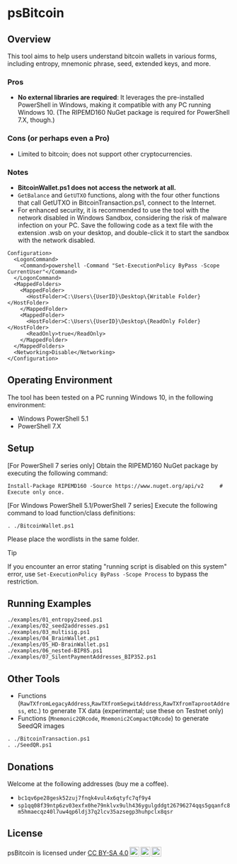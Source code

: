 # psBitcoin

## Overview
This tool aims to help users understand bitcoin wallets in various forms, including entropy, mnemonic phrase, seed, extended keys, and more.

### Pros
- **No external libraries are required**: It leverages the pre-installed PowerShell in Windows, making it compatible with any PC running Windows 10. (The RIPEMD160 NuGet package is required for PowerShell 7.X, though.)

### Cons  (or perhaps even a Pro)
- Limited to bitcoin; does not support other cryptocurrencies.

### Notes
- **BitcoinWallet.ps1 does not access the network at all.**
- `GetBalance` and `GetUTXO` functions, along with the four other functions that call GetUTXO in BitcoinTransaction.ps1, connect to the Internet.
- For enhanced security, it is recommended to use the tool with the network disabled in Windows Sandbox, considering the risk of malware infection on your PC. Save the following code as a text file with the extension .wsb on your desktop, and double-click it to start the sandbox with the network disabled.


```NoNetwork.wsb
Configuration>
  <LogonCommand>
    <Command>powershell -Command "Set-ExecutionPolicy ByPass -Scope CurrentUser"</Command>
  </LogonCommand>
  <MappedFolders>
    <MappedFolder>
      <HostFolder>C:\Users\{UserID}\Desktop\{Writable Folder}</HostFolder>
    </MappedFolder>
    <MappedFolder>
      <HostFolder>C:\Users\{UserID}\Desktop\{ReadOnly Folder}</HostFolder>
      <ReadOnly>true</ReadOnly>
    </MappedFolder>
  </MappedFolders>
  <Networking>Disable</Networking>
</Configuration>
```

## Operating Environment

The tool has been tested on a PC running Windows 10, in the following environment:
- Windows PowerShell 5.1
- PowerShell 7.X

## Setup
[For PowerShell 7 series only]
Obtain the RIPEMD160 NuGet package by executing the following command:

```
Install-Package RIPEMD160 -Source https://www.nuget.org/api/v2     # Execute only once. 
```

[For Windows PowerShell 5.1/PowerShell 7 series]
Execute the following command to load function/class definitions:

```powershell:
. ./BitcoinWallet.ps1
```

Please place the wordlists in the same folder.

> [!TIP]
> If you encounter an error stating "running script is disabled on this system" error, use `Set-ExecutionPolicy ByPass -Scope Process` to bypass the restriction.

## Running Examples

```powershell:
./examples/01_entropy2seed.ps1
./examples/02_seed2addresses.ps1
./examples/03_multisig.ps1
./examples/04_BrainWallet.ps1
./examples/05_HD-BrainWallet.ps1
./examples/06_nested-BIP85.ps1
./examples/07_SilentPaymentAddresses_BIP352.ps1
```

## Other Tools

- Functions (`RawTXfromLegacyAddress`,`RawTXfromSegwitAddress`,`RawTXfromTaprootAddress`, etc.) to generate TX data (experimental; use these on Testnet only)
- Functions (`Mnemonic2QRcode`, `Mnemonic2CompactQRcode`) to generate SeedQR images

```
. ./BitcoinTransaction.ps1
. ./SeedQR.ps1
```

## Donations

Welcome at the following addresses (buy me a coffee).
- `bc1qv6pe28gesk52zuj7fnqk4vul4x6qtyfc7qf9y4`
- `sp1qq08f39ntp6zv03exfx0he79nklvx9ulh436ygulgddgt26796274qqs5gqanfc8m5hmaecqz40l7uw4qp6ldj37q2lcv35azsegp3huhpclx8qsr`

## License

<p xmlns:cc="http://creativecommons.org/ns#" xmlns:dct="http://purl.org/dc/terms/"><span property="dct:title">psBitcoin</span> is licensed under <a href="https://creativecommons.org/licenses/by-sa/4.0/?ref=chooser-v1" target="_blank" rel="license noopener noreferrer" style="display:inline-block;">CC BY-SA 4.0<img style="height:22px!important;margin-left:3px;vertical-align:text-bottom;" src="https://mirrors.creativecommons.org/presskit/icons/cc.svg?ref=chooser-v1" alt=""><img style="height:22px!important;margin-left:3px;vertical-align:text-bottom;" src="https://mirrors.creativecommons.org/presskit/icons/by.svg?ref=chooser-v1" alt=""><img style="height:22px!important;margin-left:3px;vertical-align:text-bottom;" src="https://mirrors.creativecommons.org/presskit/icons/sa.svg?ref=chooser-v1" alt=""></a></p>
